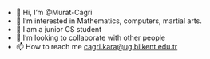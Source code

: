 - 👋 Hi, I’m @Murat-Cagri
- 👀 I’m interested in Mathematics, computers, martial arts. 
- 🌱 I am a junior CS student
- 💞️ I’m looking to collaborate with other people
- 📫 How to reach me cagri.kara@ug.bilkent.edu.tr

<!---
Murat-Cagri/Murat-Cagri is a ✨ special ✨ repository because its `README.md` (this file) appears on your GitHub profile.
You can click the Preview link to take a look at your changes.
--->
